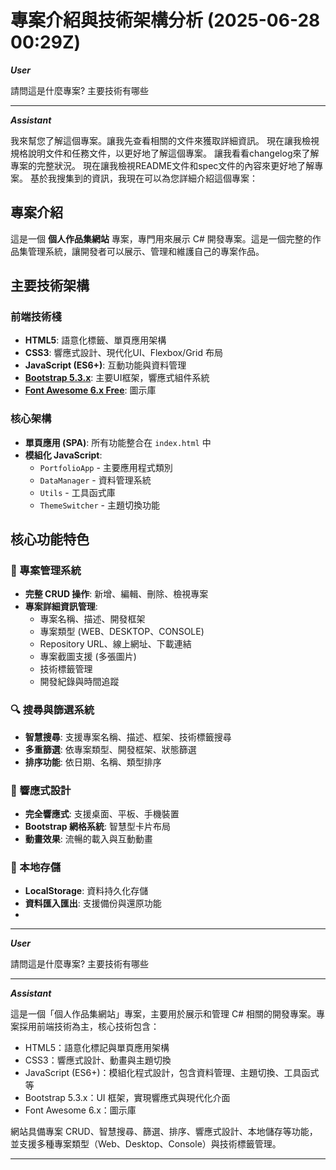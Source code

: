 <!-- Generated by SpecStory -->

# 專案介紹與技術架構分析 (2025-06-28 00:29Z)

_**User**_

請問這是什麼專案? 主要技術有哪些

---

_**Assistant**_

我來幫您了解這個專案。讓我先查看相關的文件來獲取詳細資訊。 現在讓我檢視規格說明文件和任務文件，以更好地了解這個專案。 讓我看看changelog來了解專案的完整狀況。 現在讓我檢視README文件和spec文件的內容來更好地了解專案。 基於我搜集到的資訊，我現在可以為您詳細介紹這個專案：

## 專案介紹

這是一個 **個人作品集網站** 專案，專門用來展示 C# 開發專案。這是一個完整的作品集管理系統，讓開發者可以展示、管理和維護自己的專案作品。

## 主要技術架構

### 前端技術棧
- **HTML5**: 語意化標籤、單頁應用架構
- **CSS3**: 響應式設計、現代化UI、Flexbox/Grid 布局
- **JavaScript (ES6+)**: 互動功能與資料管理
- **[Bootstrap 5.3.x](portfolio-website/css/style.css)**: 主要UI框架，響應式組件系統  
- **[Font Awesome 6.x Free](portfolio-website/index.html)**: 圖示庫

### 核心架構
- **單頁應用 (SPA)**: 所有功能整合在 `index.html` 中
- **模組化 JavaScript**: 
  - `PortfolioApp` - 主要應用程式類別
  - `DataManager` - 資料管理系統
  - `Utils` - 工具函式庫
  - `ThemeSwitcher` - 主題切換功能

## 核心功能特色

### 🔧 專案管理系統
- **完整 CRUD 操作**: 新增、編輯、刪除、檢視專案
- **專案詳細資訊管理**:
  - 專案名稱、描述、開發框架
  - 專案類型 (WEB、DESKTOP、CONSOLE)
  - Repository URL、線上網址、下載連結
  - 專案截圖支援 (多張圖片)
  - 技術標籤管理
  - 開發紀錄與時間追蹤

### 🔍 搜尋與篩選系統
- **智慧搜尋**: 支援專案名稱、描述、框架、技術標籤搜尋
- **多重篩選**: 依專案類型、開發框架、狀態篩選
- **排序功能**: 依日期、名稱、類型排序

### 📱 響應式設計
- **完全響應式**: 支援桌面、平板、手機裝置
- **Bootstrap 網格系統**: 智慧型卡片布局
- **動畫效果**: 流暢的載入與互動動畫

### 💾 本地存儲
- **LocalStorage**: 資料持久化存儲
- **資料匯入匯出**: 支援備份與還原功能
- 

---

_**User**_

請問這是什麼專案? 主要技術有哪些

---

_**Assistant**_

這是一個「個人作品集網站」專案，主要用於展示和管理 C# 相關的開發專案。專案採用前端技術為主，核心技術包含：

- HTML5：語意化標記與單頁應用架構
- CSS3：響應式設計、動畫與主題切換
- JavaScript (ES6+)：模組化程式設計，包含資料管理、主題切換、工具函式等
- Bootstrap 5.3.x：UI 框架，實現響應式與現代化介面
- Font Awesome 6.x：圖示庫

網站具備專案 CRUD、智慧搜尋、篩選、排序、響應式設計、本地儲存等功能，並支援多種專案類型（Web、Desktop、Console）與技術標籤管理。

---

